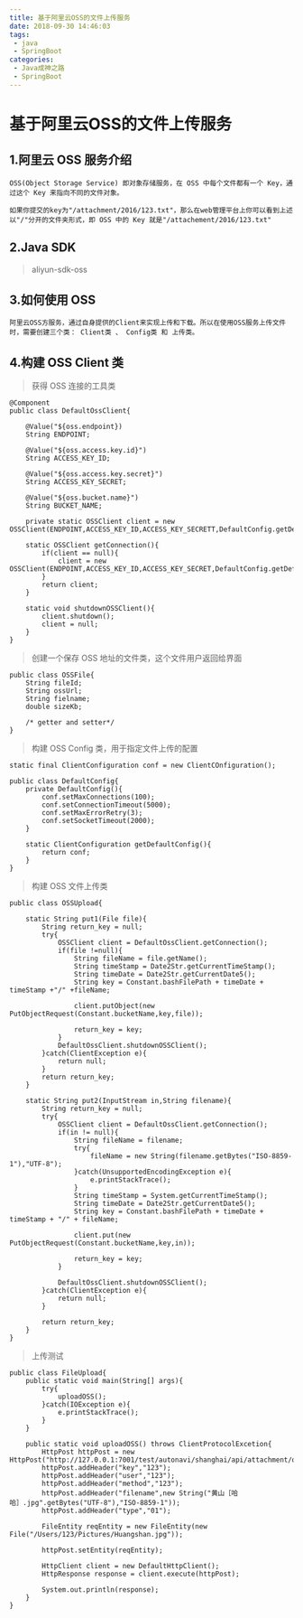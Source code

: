 ```yaml
---
title: 基于阿里云OSS的文件上传服务
date: 2018-09-30 14:46:03
tags:
 - java
 - SpringBoot
categories: 
 - Java成神之路
 - SpringBoot
---
```

# 基于阿里云OSS的文件上传服务

## 1.阿里云 OSS 服务介绍

    OSS(Object Storage Service) 即对象存储服务，在 OSS 中每个文件都有一个 Key，通过这个 Key 来指向不同的文件对象。      

    如果你提交的key为"/attachment/2016/123.txt"，那么在web管理平台上你可以看到上述以"/"分开的文件夹形式，即 OSS 中的 Key 就是"/attachement/2016/123.txt"

## 2.Java SDK

> aliyun-sdk-oss

## 3.如何使用 OSS

    阿里云OSS方服务，通过自身提供的Client来实现上传和下载。所以在使用OSS服务上传文件时，需要创建三个类： Client类 、 Config类 和 上传类。

## 4.构建 OSS Client 类

> 获得 OSS 连接的工具类

    @Component
    public class DefaultOssClient{

        @Value("${oss.endpoint})
        String ENDPOINT;

        @Value("${oss.access.key.id}")
        String ACCESS_KEY_ID;

        @Value("${oss.access.key.secret}")
        String ACCESS_KEY_SECRET;

        @Value("${oss.bucket.name}")
        String BUCKET_NAME;

        private static OSSClient client = new OSSClient(ENDPOINT,ACCESS_KEY_ID,ACCESS_KEY_SECRETT,DefaultConfig.getDefaultConfig());

        static OSSClient getConnection(){
            if(client == null){
                client = new OSSClient(ENDPOINT,ACCESS_KEY_ID,ACCESS_KEY_SECRET,DefaultConfig.getDefaultConfig());
            }
            return client;
        }

        static void shutdownOSSClient(){
            client.shutdown();
            client = null;
        }
    }

> 创建一个保存 OSS 地址的文件类，这个文件用户返回给界面

    public class OSSFile{
        String fileId;
        String ossUrl;
        String fielname;
        double sizeKb;

        /* getter and setter*/
    }

> 构建 OSS Config 类，用于指定文件上传的配置

    static final ClientConfiguration conf = new ClientCOnfiguration();

    public class DefaultConfig{
        private DefaultConfig(){
            conf.setMaxConnections(100);
            conf.setConnectionTimeout(5000);
            conf.setMaxErrorRetry(3);
            conf.setSocketTimeout(2000);
        }

        static ClientConfiguration getDefaultConfig(){
            return conf;
        }
    }

> 构建 OSS 文件上传类

    public class OSSUpload{

        static String put1(File file){
            String return_key = null;
            try{
                OSSClient client = DefaultOssClient.getConnection();
                if(file !=null){
                    String fileName = file.getName();
                    String timeStamp = Date2Str.getCurrentTimeStamp();
                    String timeDate = Date2Str.getCurrentDate5();
                    String key = Constant.bashFilePath + timeDate + timeStamp +"/" +fileName;

                    client.putObject(new PutObjectRequest(Constant.bucketName,key,file));

                    return_key = key;
                }
                DefaultOssClient.shutdownOSSClient();
            }catch(ClientException e){
                return null;
            }
            return return_key;
        }

        static String put2(InputStream in,String filename){
            String return_key = null;
            try{
                OSSClient client = DefaultOssClient.getConnection();
                if(in != null){
                    String fileName = filename;
                    try{
                        fileName = new String(filename.getBytes("ISO-8859-1"),"UTF-8");
                    }catch(UnsupportedEncodingException e){
                        e.printStackTrace();
                    }
                    String timeStamp = System.getCurrentTimeStamp();
                    String timeDate = Date2Str.getCurrentDate5();
                    String key = Constant.bashFilePath + timeDate + timeStamp + "/" + fileName;

                    client.put(new PutObjectRequest(Constant.bucketName,key,in));

                    return_key = key;
                }

                DefaultOssClient.shutdownOSSClient();
            }catch(ClientException e){
                return null;
            }

            return return_key;
        }
    }

> 上传测试

    public class FileUpload{
        public static void main(String[] args){
            try{
                uploadOSS();
            }catch(IOException e){
                e.printStackTrace();
            }
        }

        public static void uploadOSS() throws ClientProtocolExcetion{
            HttpPost httpPost = new HttpPost("http://127.0.0.1:7001/test/autonavi/shanghai/api/attachment/oss/index.html);
            httpPost.addHeader("key","123");
            httpPost.addHeader("user","123");
            httpPost.addHeader("method","123");
            httpPost.addHeader("filename",new String("黄山［哈哈］.jpg".getBytes("UTF-8"),"ISO-8859-1"));
            httpPost.addHeader("type","01");

            FileEntity reqEntity = new FileEntity(new File("/Users/123/Pictures/Huangshan.jpg"));

            httpPost.setEntity(reqEntity);

            HttpClient client = new DefaultHttpClient();
            HttpResponse response = client.execute(httpPost);

            System.out.println(response);
        }
    }